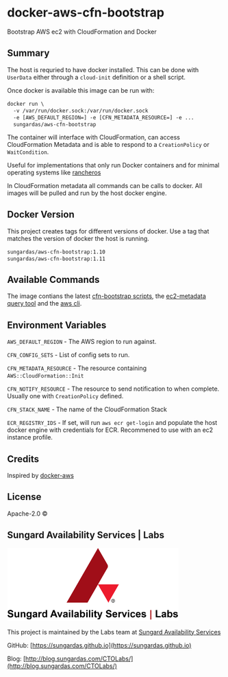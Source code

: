 # docker-aws-cfn-bootstrap

Bootstrap AWS ec2 with CloudFormation and Docker

## Summary

The host is requried to have docker installed.  This can be done
with `UserData` either through a `cloud-init` definition or a shell
script.

Once docker is available this image can be run with:

    docker run \
      -v /var/run/docker.sock:/var/run/docker.sock
      -e [AWS_DEFAULT_REGION=] -e [CFN_METADATA_RESOURCE=] -e ...
      sungardas/aws-cfn-bootstrap

The container will interface with CloudFormation, can access
CloudFormation Metadata and is able to respond to a `CreationPolicy` or
`WaitCondition`.

Useful for implementations that only run Docker containers and for
minimal operating systems like
[rancheros](https://github.com/rancher/os)

In CloudFormation metadata all commands can be calls to docker.  All
images will be pulled and run by the host docker engine.

## Docker Version

This project creates tags for different versions of docker.  Use a tag
that matches the version of docker the host is running.

    sungardas/aws-cfn-bootstrap:1.10
    sungardas/aws-cfn-bootstrap:1.11


## Available Commands

The image contians the latest [cfn-bootstrap scripts][cfn-bootstrap-url], the [ec2-metadata query tool][query-tool-url] and the [aws cli][aws-cli-url].


## Environment Variables

`AWS_DEFAULT_REGION` - The AWS region to run against.

`CFN_CONFIG_SETS` - List of config sets to run.

`CFN_METADATA_RESOURCE` - The resource containing `AWS::CloudFormation::Init`

`CFN_NOTIFY_RESOURCE` - The resource to send notification to when
complete. Usually one with `CreationPolicy` defined.

`CFN_STACK_NAME` - The name of the CloudFormation Stack

`ECR_REGISTRY_IDS` - If set, will run `aws ecr get-login` and populate
the host docker engine with credentials for ECR.  Recommened to use with
an ec2 instance profile.

## Credits

Inspired by [docker-aws](https://github.com/asynchrony/docker-aws)

## License

Apache-2.0 ©

## Sungard Availability Services | Labs
[![Sungard Availability Services | Labs][labs-logo]][labs-github-url]

This project is maintained by the Labs team at [Sungard Availability
Services](http://sungardas.com)

GitHub: [https://sungardas.github.io](https://sungardas.github.io)

Blog:
[http://blog.sungardas.com/CTOLabs/](http://blog.sungardas.com/CTOLabs/)


[labs-github-url]: https://sungardas.github.io
[labs-logo]: https://raw.githubusercontent.com/SungardAS/repo-assets/master/images/logos/sungardas-labs-logo-small.png

[cfn-bootstrap-url]: http://docs.aws.amazon.com/AWSCloudFormation/latest/UserGuide/cfn-helper-scripts-reference.html
[query-tool-url]: https://aws.amazon.com/code/1825
[aws-cli-url]: https://aws.amazon.com/cli/
